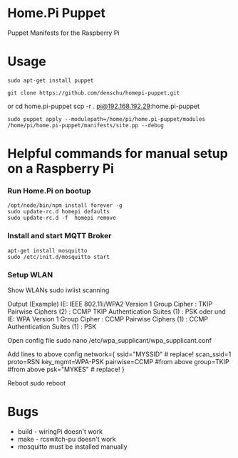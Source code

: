 # Home.Pi Puppet 

Puppet Manifests for the Raspberry Pi

# Usage

    sudo apt-get install puppet

    git clone https://github.com/denschu/homepi-puppet.git

 or
 	cd home.pi-puppet
    scp -r . pi@192.168.192.29:home.pi-puppet

	sudo puppet apply --modulepath=/home/pi/home.pi-puppet/modules /home/pi/home.pi-puppet/manifests/site.pp --debug

# Helpful commands for manual setup on a Raspberry Pi

### Run Home.Pi on bootup

	/opt/node/bin/npm install forever -g
	sudo update-rc.d homepi defaults
	sudo update-rc.d -f  homepi remove


### Install and start MQTT Broker

	apt-get install mosquitto	
	sudo /etc/init.d/mosquitto start

### Setup WLAN

Show WLANs
	sudo iwlist scanning

Output (Example)
	IE: IEEE 802.11i/WPA2 Version 1
	Group Cipher : TKIP
	Pairwise Ciphers (2) : CCMP TKIP
	Authentication Suites (1) : PSK
	oder und
	IE: WPA Version 1
	Group Cipher : CCMP
	Pairwise Ciphers (1) : CCMP
	Authentication Suites (1) : PSK


Open config file
	sudo nano /etc/wpa_supplicant/wpa_supplicant.conf

Add lines to above config
	network={
	ssid="MYSSID" # replace!
	scan_ssid=1
	proto=RSN
	key_mgmt=WPA-PSK
	pairwise=CCMP #from above
	group=TKIP #from above
	psk="MYKES" # replace!
	}

Reboot
	sudo reboot

# Bugs

* build - wiringPi doesn't work
* make - rcswitch-pu doesn't work
* mosquitto must be installed manually